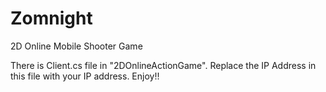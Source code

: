 # Zomnight
2D Online Mobile Shooter Game

There is Client.cs file in "2DOnlineActionGame". Replace the IP Address in this file with your IP address. Enjoy!!
